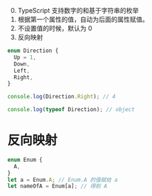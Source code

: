 0. TypeScript 支持数字的和基于字符串的枚举
1. 根据第一个属性的值，自动为后面的属性赋值。
2. 不设置值的时候，默认为 0
3. 反向映射

```ts
enum Direction {
  Up = 1,
  Down,
  Left,
  Right,
}

console.log(Direction.Right); // 4

console.log(typeof Direction); // object
```

# 反向映射

```ts
enum Enum {
  A,
}
let a = Enum.A; // Enum.A 的值赋给 a
let nameOfA = Enum[a]; // 得到 A
```
